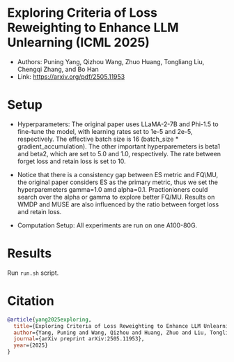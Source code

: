 # Exploring Criteria of Loss Reweighting to Enhance LLM Unlearning (ICML 2025)

- Authors: Puning Yang, Qizhou Wang, Zhuo Huang, Tongliang Liu, Chengqi Zhang, and Bo Han
- Link​: https://arxiv.org/pdf/2505.11953

# Setup
- Hyperparameters: The original paper uses LLaMA-2-7B and Phi-1.5 to fine-tune the model, with learning rates set to 1e-5 and 2e-5, respectively.  The effective batch size is 16 (batch_size * gradient_accumulation). The other important hyperparemeters is beta1 and beta2, which are set to 5.0 and 1.0, respectively. The rate between forget loss and retain loss is set to 10.
  
- Notice that there is a consistency gap between ES metric and FQ\MU, the original paper considers ES as the primary metric, thus we set the hyperparemeters gamma=1.0 amd alpha=0.1. Practionioners could search over the alpha or gamma to explore better FQ/MU. Results on WMDP and MUSE are also influenced by the ratio between forget loss and retain loss.

- Computation Setup: All experiments are run on one A100-80G.

# Results
Run `run.sh` script.

# Citation
```bibtex
@article{yang2025exploring,
  title={Exploring Criteria of Loss Reweighting to Enhance LLM Unlearning},
  author={Yang, Puning and Wang, Qizhou and Huang, Zhuo and Liu, Tongliang and Zhang, Chengqi and Han, Bo},
  journal={arXiv preprint arXiv:2505.11953},
  year={2025}
}
```
